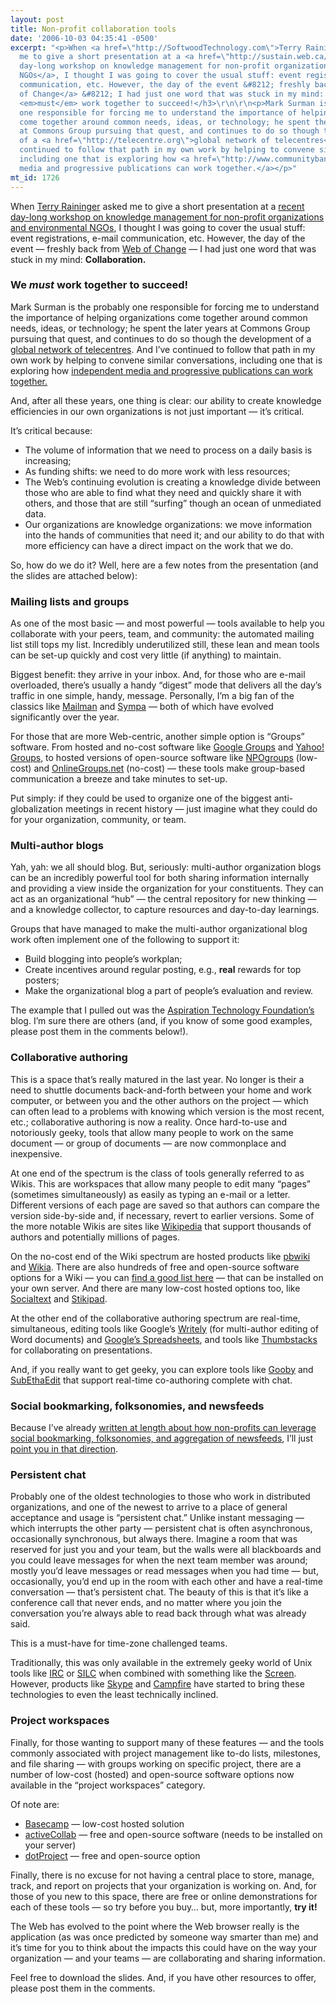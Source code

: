 ```yaml
---
layout: post
title: Non-profit collaboration tools
date: '2006-10-03 04:35:41 -0500'
excerpt: "<p>When <a href=\"http://SoftwoodTechnology.com\">Terry Raininger</a> asked
  me to give a short presentation at a <a href=\"http://sustain.web.ca/Nexus/09-06.htm#3\">recent
  day-long workshop on knowledge management for non-profit organizations and environmental
  NGOs</a>, I thought I was going to cover the usual stuff: event registrations, e-mail
  communication, etc. However, the day of the event &#8212; freshly back from <a href=\"http://www.webofchange.org\">Web
  of Change</a> &#8212; I had just one word that was stuck in my mind: <strong>Collaboration.</strong> </p>\r\n\r\n<h3>We
  <em>must</em> work together to succeed!</h3>\r\n\r\n<p>Mark Surman is the probably
  one responsible for forcing me to understand the importance of helping organizations
  come together around common needs, ideas, or technology; he spent the later years
  at Commons Group pursuing that quest, and continues to do so though the development
  of a <a href=\"http://telecentre.org\">global network of telecentres</a>. And I&#8217;ve
  continued to follow that path in my own work by helping to convene similar conversations,
  including one that is exploring how <a href=\"http://www.communitybandwidth.ca/phillipadsmith/a-progressive-media-alliance\">independent
  media and progressive publications can work together.</a></p>"
mt_id: 1726
---
```

<p>When <a href="http://SoftwoodTechnology.com">Terry Raininger</a> asked me to give a short presentation at a <a href="http://sustain.web.ca/Nexus/09-06.htm#3">recent day-long workshop on knowledge management for non-profit organizations and environmental NGOs</a>, I thought I was going to cover the usual stuff: event registrations, e-mail communication, etc. However, the day of the event &#8212; freshly back from <a href="http://www.webofchange.org">Web of Change</a> &#8212; I had just one word that was stuck in my mind: <strong>Collaboration.</strong> </p>

<h3>We <em>must</em> work together to succeed!</h3>

<p>Mark Surman is the probably one responsible for forcing me to understand the importance of helping organizations come together around common needs, ideas, or technology; he spent the later years at Commons Group pursuing that quest, and continues to do so though the development of a <a href="http://telecentre.org">global network of telecentres</a>. And I&#8217;ve continued to follow that path in my own work by helping to convene similar conversations, including one that is exploring how <a href="http://www.communitybandwidth.ca/phillipadsmith/a-progressive-media-alliance">independent media and progressive publications can work together.</a></p>

<p>And, after all these years, one thing is clear: our ability to create knowledge efficiencies in our own organizations is not just important &#8212; it&#8217;s critical.</p>

<p>It&#8217;s critical because:</p>

<ul>
<li>The volume of information that we need to process on a daily basis is increasing;</li>
<li>As funding shifts: we need to do more work with less resources;</li>
<li>The Web&#8217;s continuing evolution is creating a knowledge divide between those who are able to find what they need and quickly share it with others, and those that are still &#8220;surfing&#8221; though an ocean of unmediated data. </li>
<li>Our organizations are knowledge organizations: we move information into the hands of communities that need it; and our ability to do that with more efficiency can have a direct impact on the work that we do.</li>
</ul>

<p>So, how do we do it? Well, here are a few notes from the presentation (and the slides are attached below):</p>

<h3>Mailing lists and groups</h3>

<p>As one of the most basic &#8212; and most powerful &#8212; tools available to help you collaborate with your peers, team, and community: the automated mailing list still tops my list. Incredibly underutilized still, these lean and mean tools can be set-up quickly and cost very little (if anything) to maintain. </p>

<p>Biggest benefit: they arrive in your inbox. And, for those who are e-mail overloaded, there&#8217;s usually a handy &#8220;digest&#8221; mode that delivers all the day&#8217;s traffic in one simple, handy, message. Personally, I&#8217;m a big fan of the classics like <a href="http://list.org">Mailman</a> and <a href="http://sympa.org">Sympa</a> &#8212; both of which have evolved significantly over the year.</p>

<p>For those that are more Web-centric, another simple option is &#8220;Groups&#8221; software. From hosted and no-cost software like <a href="http://groups.google.com">Google Groups</a> and <a href="http://groups.yahoo.com">Yahoo! Groups</a>, to hosted versions of open-source software like <a href="http://npogroups.org">NPOgroups</a> (low-cost) and <a href="http://onlinegroups.net">OnlineGroups.net</a> (no-cost) &#8212; these tools make group-based communication a breeze and take minutes to set-up.</p>

<p>Put simply: if they could be used to organize one of the biggest anti-globalization meetings in recent history &#8212; just imagine what they could do for your organization, community, or team.</p>

<h3>Multi-author blogs</h3>

<p>Yah, yah: we all should blog. But, seriously: multi-author organization blogs can be an incredibly powerful tool for both sharing information internally and providing a view inside the organization for your constituents. They can act as an organizational &#8220;hub&#8221; &#8212; the central repository for new thinking &#8212;  and a knowledge collector, to capture resources and day-to-day learnings. </p>

<p>Groups that have managed to make the multi-author organizational blog work often implement one of the following to support it:</p>

<ul>
<li>Build blogging into people&#8217;s workplan;</li>
<li>Create incentives around regular posting, e.g., <strong>real</strong> rewards for top posters;</li>
<li>Make the organizational blog a part of people&#8217;s evaluation and review.</li>
</ul>

<p>The example that I pulled out was the <a href="http://aspirationtech.org">Aspiration Technology Foundation&#8217;s</a> blog. I&#8217;m sure there are others (and, if you know of some good examples, please post them in the comments below!). </p>

<h3>Collaborative authoring</h3>

<p>This is a space that&#8217;s really matured in the last year. No longer is their a need to shuttle documents back-and-forth between your home and work computer, or between you and the other authors on the project &#8212; which can often lead to a problems with knowing which version is the most recent, etc.; collaborative authoring is now a reality. Once hard-to-use and notoriously geeky, tools that allow many people to work on the same document &#8212; or group of documents &#8212; are now commonplace and inexpensive. </p>

<p>At one end of the spectrum is the class of tools generally referred to as Wikis. This are workspaces that allow many people to edit many &#8220;pages&#8221; (sometimes simultaneously) as easily as typing an e-mail or a letter. Different versions of each page are saved so that authors can compare the version side-by-side and, if necessary, revert to earlier versions. Some of the more notable Wikis are sites like <a href="http://www.wikipedia.com">Wikipedia</a> that support thousands of authors and potentially millions of pages. </p>

<p>On the no-cost end of the Wiki spectrum are hosted products like <a href="http://pbwiki.com/">pbwiki</a> and <a href="http://www.wikia.com/wiki/Wikia">Wikia</a>. There are also hundreds of free and open-source software options for a Wiki &#8212; you can <a href="http://c2.com/cgi/wiki?WikiEngines">find a good list here</a> &#8212; that can be installed on your own server. And there are many low-cost hosted options too, like <a href="http://socialtext.com">Socialtext</a> and <a href="http://stikipad.com">Stikipad</a>.</p>

<p>At the other end of the collaborative authoring spectrum are real-time, simultaneous, editing tools like Google&#8217;s <a href="http://www.writely.com/">Writely</a> (for multi-author editing of Word documents) and <a href="spreadsheets.google.com">Google&#8217;s Spreadsheets</a>, and tools like <a href="http://www.thumbstacks.com/">Thumbstacks</a> for collaborating on presentations.</p>

<p>And, if you really want to get geeky, you can explore tools like <a href="http://darcs.0x539.de/trac/obby/cgi-bin/trac.cgi">Gooby</a> and <a href="http://www.codingmonkeys.de/subethaedit/">SubEthaEdit</a> that support real-time co-authoring complete with chat. </p>

<h3>Social bookmarking, folksonomies, and newsfeeds</h3>

<p>Because I&#8217;ve already <a href="http://www.communitybandwidth.ca/phillipadsmith/2006-year-of-the-syndicated-web">written at length about how non-profits can leverage social bookmarking, folksonomies, and aggregation of newsfeeds</a>, I&#8217;ll just <a href="http://www.communitybandwidth.ca/phillipadsmith/2006-year-of-the-syndicated-web">point you in that direction</a>.</p>

<h3>Persistent chat</h3>

<p>Probably one of the oldest technologies to those who work in distributed organizations, and one of the newest to arrive to a place of general acceptance and usage is &#8220;persistent chat.&#8221; Unlike instant messaging &#8212; which interrupts the other party &#8212; persistent chat is often asynchronous, occasionally synchronous, but always there. Imagine a room that was reserved for just you and your team, but the walls were all blackboards and you could leave messages for when the next team member was around; mostly you&#8217;d leave messages or read messages when you had time &#8212; but, occasionally, you&#8217;d end up in the room with each other and have a real-time conversation &#8212; that&#8217;s persistent chat. The beauty of this is that it&#8217;s like a conference call that never ends, and no matter where you join the conversation you&#8217;re always able to read back through what was already said. </p>

<p>This is a must-have for time-zone challenged teams. </p>

<p>Traditionally, this was only available in the extremely geeky world of Unix tools like <a href="http://www.irchelp.org/">IRC</a> or <a href="http://silcnet.org">SILC</a> when combined with something like the <a href="http://csci.csusb.edu/turner/archive/notes/screen.html">Screen</a>. However, products like <a href="http://skype.com">Skype</a> and <a href="http://campfirenow.com/">Campfire</a> have started to bring these technologies to even the least technically inclined.</p>

<h3>Project workspaces</h3>

<p>Finally, for those wanting to support many of these features &#8212; and the tools commonly associated with project management like to-do lists, milestones, and file sharing &#8212; with groups working on specific project, there are a number of low-cost (hosted) and open-source software options now available in the &#8220;project workspaces&#8221; category.</p>

<p>Of note are:

<ul>
<li><a href="www.basecamphq.com">Basecamp</a> &#8212; low-cost hosted solution</li>
<li><a href="www.activecollab.com">activeCollab</a> &#8212; free and open-source software (needs to be installed on your server)</li>
<li><a href="http://www.dotproject.net/">dotProject</a> &#8212; free and open-source option</p></li>
</ul>

<p>Finally, there is no excuse for not having a central place to store, manage, track, and report on projects that your organization is working on. And, for those of you new to this space, there are free or online demonstrations for each of these tools &#8212; so try before you buy&#8230; but, more importantly, <strong>try it!</strong></p>

<p>The Web has evolved to the point where the Web browser really is the application (as was once predicted by someone way smarter than me) and it&#8217;s time for you to think about the impacts this could have on the way your organization &#8212; and your teams &#8212; are collaborating and sharing information.</p>

<p>Feel free to download the slides. And, if you have other resources to offer, please post them in the comments.</p>
